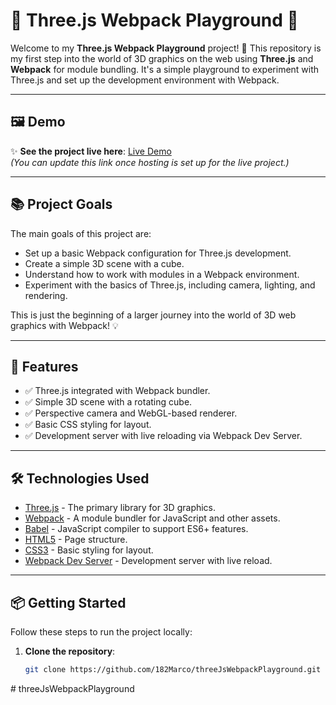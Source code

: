 # 🌟 Three.js Webpack Playground 🌟

Welcome to my **Three.js Webpack Playground** project! 🚀 This repository is my first step into the world of 3D graphics on the web using **Three.js** and **Webpack** for module bundling. It's a simple playground to experiment with Three.js and set up the development environment with Webpack.

---

## 🖼️ Demo

✨ **See the project live here**: [Live Demo](https://github.com/182Marco/threeJsWebpackPlayground/new/main?filename=README.md)  
_(You can update this link once hosting is set up for the live project.)_

---

## 📚 Project Goals

The main goals of this project are:

- Set up a basic Webpack configuration for Three.js development.
- Create a simple 3D scene with a cube.
- Understand how to work with modules in a Webpack environment.
- Experiment with the basics of Three.js, including camera, lighting, and rendering.

This is just the beginning of a larger journey into the world of 3D web graphics with Webpack! 💡

---

## 🚀 Features

- ✅ Three.js integrated with Webpack bundler.
- ✅ Simple 3D scene with a rotating cube.
- ✅ Perspective camera and WebGL-based renderer.
- ✅ Basic CSS styling for layout.
- ✅ Development server with live reloading via Webpack Dev Server.

---

## 🛠️ Technologies Used

- [Three.js](https://threejs.org/) - The primary library for 3D graphics.
- [Webpack](https://webpack.js.org/) - A module bundler for JavaScript and other assets.
- [Babel](https://babeljs.io/) - JavaScript compiler to support ES6+ features.
- [HTML5](https://developer.mozilla.org/en-US/docs/Web/HTML) - Page structure.
- [CSS3](https://developer.mozilla.org/en-US/docs/Web/CSS) - Basic styling for layout.
- [Webpack Dev Server](https://webpack.js.org/configuration/dev-server/) - Development server with live reload.

---

## 📦 Getting Started

Follow these steps to run the project locally:

1. **Clone the repository**:
   ```bash
   git clone https://github.com/182Marco/threeJsWebpackPlayground.git
   ```
#   t h r e e J s W e b p a c k P l a y g r o u n d  
 